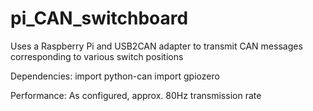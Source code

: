 # pi_CAN_switchboard
Uses a Raspberry Pi and USB2CAN adapter to transmit CAN messages corresponding to various switch positions

Dependencies:
import python-can
import gpiozero

Performance:
As configured, approx. 80Hz transmission rate
